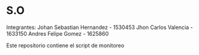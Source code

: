 # S.O
Integrantes:
Johan Sebastian Hernandez - 1530453
Jhon Carlos Valencia - 1633150
Andres Felipe Gomez - 1625860

Este repositorio contiene el script de monitoreo
